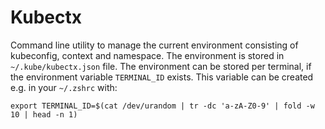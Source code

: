 
# Kubectx

Command line utility to manage the current environment consisting of kubeconfig, context and namespace. The environment is stored in `~/.kube/kubectx.json` file. The environment can be stored per terminal, if the environment variable `TERMINAL_ID` exists. This variable can be created e.g. in your `~/.zshrc` with:
````
export TERMINAL_ID=$(cat /dev/urandom | tr -dc 'a-zA-Z0-9' | fold -w 10 | head -n 1) 
````
